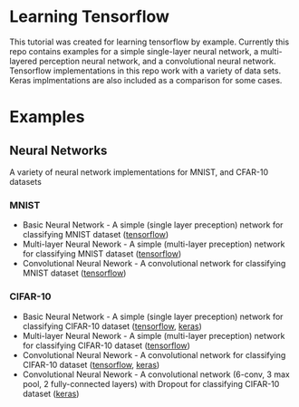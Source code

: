 # Learning Tensorflow

This tutorial was created for learning tensorflow by example. Currently this repo contains examples for a simple single-layer neural network, a multi-layered perception neural network, and a convolutional neural network. Tensorflow implementations in this repo work with a variety of data sets. Keras implmentations are also included as a comparison for some cases.

# Examples

## Neural Networks
A variety of neural network implementations for MNIST, and CFAR-10 datasets

### MNIST
- Basic Neural Network - A simple (single layer preception) network for classifying MNIST dataset ([tensorflow](examples/mnist/basic-net.py))
- Multi-layer Neural Nework - A simple (multi-layer preception) network for classifying MNIST dataset ([tensorflow](examples/mnist/mlp-net.py))
- Convolutional Neural Nework - A convolutional network for classifying MNIST dataset ([tensorflow](examples/mnist/conv-net.py))

### CIFAR-10
- Basic Neural Network - A simple (single layer preception) network for classifying CIFAR-10 dataset ([tensorflow](examples/cifar/basic-net.py), [keras](examples/cifar/keras-basic.py))
- Multi-layer Neural Nework - A simple (multi-layer preception) network for classifying CIFAR-10 dataset ([tensorflow](examples/cifar/mlp-net.py))
- Convolutional Neural Nework - A convolutional network for classifying CIFAR-10 dataset ([tensorflow](examples/cifar/conv-net.py), [keras](examples/cifar/keras-conv.py))
- Convolutional Neural Nework - A convolutional network (6-conv, 3 max pool, 2 fully-connected layers) with Dropout for classifying CIFAR-10 dataset ([keras](examples/cifar/keras-nine-layer-conv.py))